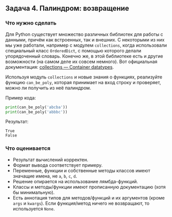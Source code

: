 ## Задача 4. Палиндром: возвращение
### Что нужно сделать
Для Python существует множество различных библиотек для работы с данными, причём как встроенных, так и внешних. С некоторыми из них мы уже работали, например с модулем `collections`, когда использовали специальный класс `OrderedDict`, с помощью которого делали упорядоченный словарь. Конечно же, в этой библиотеке есть и другие возможности (на самом деле их совсем немного). Вот официальная документация: [collections — Container datatypes](https://docs.python.org/3/library/collections.html).

Используя модуль `collections` и новые знания о функциях, реализуйте функцию `can_be_poly`, которая принимает на вход строку и проверяет, можно ли получить из неё палиндром. 

Пример кода:
```python
print(can_be_poly('abcba'))
print(can_be_poly('abbbc'))
```

Результат:
```
True
False
```
### Что оценивается
- Результат вычислений корректен.
- Формат вывода соответствует примеру.
- Переменные, функции и собственные методы классов имеют значащие имена, не `a`, `b`, `c`, `d`.
- Решение опирается на использование лямбда-функций.
- Классы и методы/функции имеют прописанную документацию (хотя бы минимальную).
- Есть аннотация типов для методов/функций и их аргументов (кроме `args` и `kwargs`). Если функция/метод ничего не возвращают, то используется `None`.
